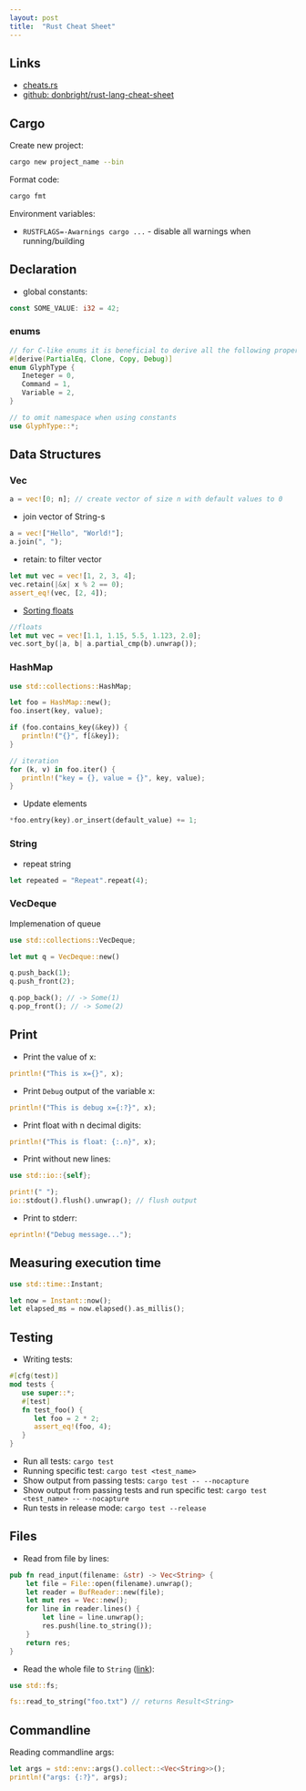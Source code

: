 ```yaml
---
layout: post
title:  "Rust Cheat Sheet"
---
```


## Links

* [cheats.rs](https://cheats.rs/)
* [github: donbright/rust-lang-cheat-sheet](https://github.com/donbright/rust-lang-cheat-sheet)


## Cargo

Create new project:

```bash
cargo new project_name --bin
```

Format code:

```bash
cargo fmt
```

Environment variables:

 - `RUSTFLAGS=-Awarnings cargo ...` - disable all warnings when running/building


## Declaration

 * global constants:

```rust
const SOME_VALUE: i32 = 42;
```

### enums

```rust
// for C-like enums it is beneficial to derive all the following properties
#[derive(PartialEq, Clone, Copy, Debug)]
enum GlyphType {
   Ineteger = 0,
   Command = 1,
   Variable = 2,
}

// to omit namespace when using constants
use GlyphType::*;
```

## Data Structures

### Vec

```rust
a = vec![0; n]; // create vector of size n with default values to 0
```

 * join vector of String-s

```rust
a = vec!["Hello", "World!"];
a.join(", ");
```

 * retain: to filter vector

```rust
let mut vec = vec![1, 2, 3, 4];
vec.retain(|&x| x % 2 == 0);
assert_eq!(vec, [2, 4]);
```

 * [Sorting floats](https://rust-lang-nursery.github.io/rust-cookbook/algorithms/sorting.html)

 ```rust
 //floats
let mut vec = vec![1.1, 1.15, 5.5, 1.123, 2.0];
vec.sort_by(|a, b| a.partial_cmp(b).unwrap());
 ```


### HashMap

```rust
use std::collections::HashMap;

let foo = HashMap::new();
foo.insert(key, value);

if (foo.contains_key(&key)) {
   println!("{}", f[&key]);
}

// iteration
for (k, v) in foo.iter() {
   println!("key = {}, value = {}", key, value);
}
```

- Update elements

```rust
*foo.entry(key).or_insert(default_value) += 1;
```


### String

 * repeat string

```rust
let repeated = "Repeat".repeat(4);
```

### VecDeque

Implemenation of queue

```rust
use std::collections::VecDeque;

let mut q = VecDeque::new()

q.push_back(1);
q.push_front(2);

q.pop_back(); // -> Some(1)
q.pop_front(); // -> Some(2)
```


## Print

* Print the value of x:

```rust
println!("This is x={}", x);
```

* Print `Debug` output of the variable x:

```rust
println!("This is debug x={:?}", x);
```

* Print float with n decimal digits:

```rust
println!("This is float: {:.n}", x);
```

* Print without new lines:

```rust
use std::io::{self};

print!(" ");
io::stdout().flush().unwrap(); // flush output
```

* Print to stderr:

```rust
eprintln!("Debug message...");
```

## Measuring execution time

```rust
use std::time::Instant;

let now = Instant::now();
let elapsed_ms = now.elapsed().as_millis();
```


## Testing

* Writing tests:

```rust
#[cfg(test)]
mod tests {
   use super::*;
   #[test]
   fn test_foo() {
      let foo = 2 * 2;
      assert_eq!(foo, 4);
   }
}
```

* Run all tests: `cargo test`
* Running specific test: `cargo test <test_name>`
* Show output from passing tests: `cargo test -- --nocapture`
* Show output from passing tests and run specific test: `cargo test <test_name> -- --nocapture`
* Run tests in release mode: `cargo test --release`

## Files

* Read from file by lines:

```rust
pub fn read_input(filename: &str) -> Vec<String> {
    let file = File::open(filename).unwrap();
    let reader = BufReader::new(file);
    let mut res = Vec::new();
    for line in reader.lines() {
        let line = line.unwrap();
        res.push(line.to_string());
    }
    return res;
}
```

* Read the whole file to `String` ([link](https://doc.rust-lang.org/std/fs/fn.read_to_string.html)):

```rust
use std::fs;

fs::read_to_string("foo.txt") // returns Result<String>
```


## Commandline

Reading commandline args:

```rust
let args = std::env::args().collect::<Vec<String>>();
println!("args: {:?}", args);
```
